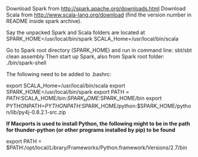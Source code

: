 Download Spark from http://spark.apache.org/downloads.html 
Download Scala from http://www.scala-lang.org/download (find the version number in README inside spark archive). 

Say the unpacked Spark and Scala folders are located at
SPARK_HOME=/usr/local/bin/spark
SCALA_Home=/usr/local/bin/scala

Go to Spark root directory (SPARK_HOME) and run in command line: sbt/sbt clean assembly
Then start up Spark, also from Spark root folder: ./bin/spark-shell

The following need to be added to .bashrc:

export SCALA_Home=/usr/local/bin/scala
export SPARK_HOME=/usr/local/bin/spark
export PATH = $PATH:$SCALA_HOME/bin:$SPARK_HOME:$SPARK_HOME/bin
export PYTHONPATH=$PYTHONPATH:$SPARK_HOME/python:$SPARK_HOME/python/lib/py4j-0.8.2.1-src.zip

**If Macports is used to install Python, the following might to be in the path for thunder-python (or other programs installed by pip) to be found**

export PATH = $PATH:/opt/local/Library/Frameworks/Python.framework/Versions/2.7/bin